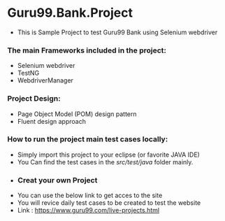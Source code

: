# Guru99.Bank.Project
* This is Sample Project to test Guru99 Bank using Selenium webdriver
### The main Frameworks included in the project:
* Selenium webdriver 
* TestNG
* WebdriverManager
### Project Design:
* Page Object Model (POM) design pattern
* Fluent design approach
### How to run the project main test cases locally:
* Simply import this project to your eclipse (or favorite JAVA IDE) 
* You Can find the test cases in the *src/test/java* folder mainly.
* ### Creat your own Project
* You can use the below link to get acces to the site 
* You will revice daily test cases to be created to test the website
* Link : https://www.guru99.com/live-projects.html
